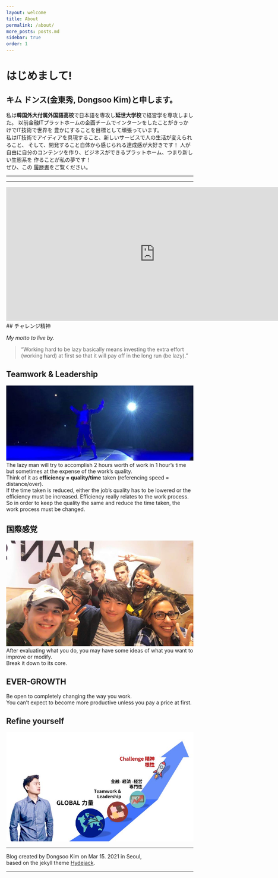 ```yaml
---
layout: welcome
title: About
permalink: /about/
more_posts: posts.md
sidebar: true
order: 1
---
```


# はじめまして!

## キム ドンス(金東秀, Dongsoo Kim)と申します。

私は**韓国外大付属外国語高校**で日本語を専攻し**延世大学校**で経営学を専攻しました。
以前金融ITプラットホームの企画チームでインターンをしたことがきっかけでIT技術で世界を
豊かにすることを目標として頑張っています。<br>
私はIT技術でアイディアを具現すること、新しいサービスで人の生活が変えられること、
そして、開発すること自体から感じられる達成感が大好きです！
人が自由に自分のコンテンツを作り、ビジネスができるプラットホーム、つまり新しい生態系を
作ることが私の夢です！<br>
ぜひ、この [履歴書](/resume/)をご覧ください。

***

<!--posts_list-->

***
<iframe width="800" height="360" src="https://www.youtube.com/embed/iDjQSdN_ig8" frameborder="0" allow="accelerometer; autoplay; encrypted-media; gyroscope; picture-in-picture" allowfullscreen></iframe>
## チャレンジ精神

_My motto to live by._

> “Working hard to be lazy basically means investing the extra effort (working hard) at first so that it will pay off in the long run (be lazy).”

## Teamwork & Leadership
![small_cheer](/assets/small_cheer.jpg)
The lazy man will try to accomplish 2 hours worth of work in 1 hour’s time but sometimes at the expense of the work’s quality.<br>
Think of it as **efficiency = quality/time** taken (referencing speed = distance/over).<br>
If the time taken is reduced, either the job’s quality has to be lowered or the efficiency must be increased. Efficiency really relates to the work process.<br>
So in order to keep the quality the same and reduce the time taken, the work process must be changed.

## 国際感覚
![globalVill](/assets/globalVill.jpg)
After evaluating what you do, you may have some ideas of what you want to improve or modify.<br>
Break it down to its core.

## EVER-GROWTH

Be open to completely changing the way you work.<br>
You can’t expect to become more productive unless you pay a price at first.

## Refine yourself

![briefinfo](/assets/briefinfo.JPG)

***

Blog created by Dongsoo Kim on Mar 15. 2021 in Seoul,<br>
based on the jekyll theme [Hydejack](https://hydejack.com).

***

<!--author-->
